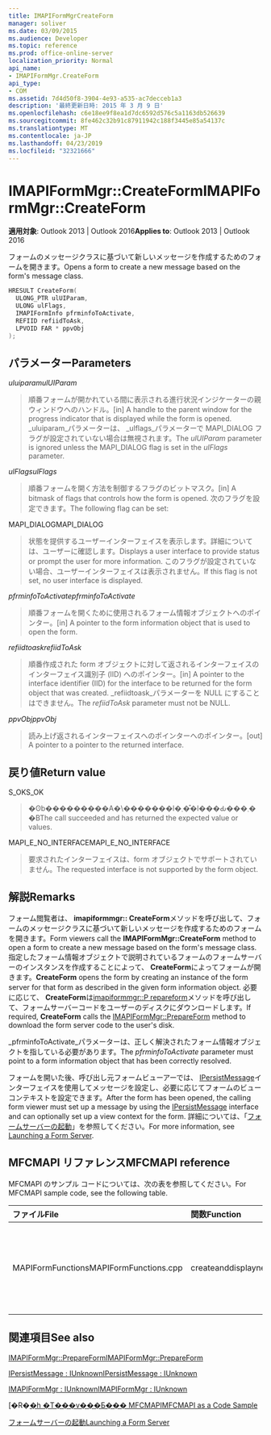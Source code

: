 ```yaml
---
title: IMAPIFormMgrCreateForm
manager: soliver
ms.date: 03/09/2015
ms.audience: Developer
ms.topic: reference
ms.prod: office-online-server
localization_priority: Normal
api_name:
- IMAPIFormMgr.CreateForm
api_type:
- COM
ms.assetid: 7d4d50f8-3904-4e93-a535-ac7decceb1a3
description: '最終更新日時: 2015 年 3 月 9 日'
ms.openlocfilehash: c6e18ee9f8ea1d7dc6592d576c5a1163db526639
ms.sourcegitcommit: 8fe462c32b91c87911942c188f3445e85a54137c
ms.translationtype: MT
ms.contentlocale: ja-JP
ms.lasthandoff: 04/23/2019
ms.locfileid: "32321666"
---
```

# <a name="imapiformmgrcreateform"></a><span data-ttu-id="eb13a-103">IMAPIFormMgr::CreateForm</span><span class="sxs-lookup"><span data-stu-id="eb13a-103">IMAPIFormMgr::CreateForm</span></span>

  
  
<span data-ttu-id="eb13a-104">**適用対象**: Outlook 2013 | Outlook 2016</span><span class="sxs-lookup"><span data-stu-id="eb13a-104">**Applies to**: Outlook 2013 | Outlook 2016</span></span> 
  
<span data-ttu-id="eb13a-105">フォームのメッセージクラスに基づいて新しいメッセージを作成するためのフォームを開きます。</span><span class="sxs-lookup"><span data-stu-id="eb13a-105">Opens a form to create a new message based on the form's message class.</span></span>
  
```cpp
HRESULT CreateForm(
  ULONG_PTR ulUIParam,
  ULONG ulFlags,
  IMAPIFormInfo pfrminfoToActivate,
  REFIID refiidToAsk,
  LPVOID FAR * ppvObj
);
```

## <a name="parameters"></a><span data-ttu-id="eb13a-106">パラメーター</span><span class="sxs-lookup"><span data-stu-id="eb13a-106">Parameters</span></span>

 <span data-ttu-id="eb13a-107">_uluiparam_</span><span class="sxs-lookup"><span data-stu-id="eb13a-107">_ulUIParam_</span></span>
  
> <span data-ttu-id="eb13a-108">順番フォームが開かれている間に表示される進行状況インジケーターの親ウィンドウへのハンドル。</span><span class="sxs-lookup"><span data-stu-id="eb13a-108">[in] A handle to the parent window for the progress indicator that is displayed while the form is opened.</span></span> <span data-ttu-id="eb13a-109">_uluiparam_パラメーターは、 _ulflags_パラメーターで MAPI_DIALOG フラグが設定されていない場合は無視されます。</span><span class="sxs-lookup"><span data-stu-id="eb13a-109">The  _ulUIParam_ parameter is ignored unless the MAPI_DIALOG flag is set in the  _ulFlags_ parameter.</span></span> 
    
 <span data-ttu-id="eb13a-110">_ulFlags_</span><span class="sxs-lookup"><span data-stu-id="eb13a-110">_ulFlags_</span></span>
  
> <span data-ttu-id="eb13a-111">順番フォームを開く方法を制御するフラグのビットマスク。</span><span class="sxs-lookup"><span data-stu-id="eb13a-111">[in] A bitmask of flags that controls how the form is opened.</span></span> <span data-ttu-id="eb13a-112">次のフラグを設定できます。</span><span class="sxs-lookup"><span data-stu-id="eb13a-112">The following flag can be set:</span></span>
    
<span data-ttu-id="eb13a-113">MAPI_DIALOG</span><span class="sxs-lookup"><span data-stu-id="eb13a-113">MAPI_DIALOG</span></span> 
  
> <span data-ttu-id="eb13a-114">状態を提供するユーザーインターフェイスを表示します。詳細については、ユーザーに確認します。</span><span class="sxs-lookup"><span data-stu-id="eb13a-114">Displays a user interface to provide status or prompt the user for more information.</span></span> <span data-ttu-id="eb13a-115">このフラグが設定されていない場合、ユーザーインターフェイスは表示されません。</span><span class="sxs-lookup"><span data-stu-id="eb13a-115">If this flag is not set, no user interface is displayed.</span></span>
    
 <span data-ttu-id="eb13a-116">_pfrminfoToActivate_</span><span class="sxs-lookup"><span data-stu-id="eb13a-116">_pfrminfoToActivate_</span></span>
  
> <span data-ttu-id="eb13a-117">順番フォームを開くために使用されるフォーム情報オブジェクトへのポインター。</span><span class="sxs-lookup"><span data-stu-id="eb13a-117">[in] A pointer to the form information object that is used to open the form.</span></span>
    
 <span data-ttu-id="eb13a-118">_refiidtoask_</span><span class="sxs-lookup"><span data-stu-id="eb13a-118">_refiidToAsk_</span></span>
  
> <span data-ttu-id="eb13a-119">順番作成された form オブジェクトに対して返されるインターフェイスのインターフェイス識別子 (IID) へのポインター。</span><span class="sxs-lookup"><span data-stu-id="eb13a-119">[in] A pointer to the interface identifier (IID) for the interface to be returned for the form object that was created.</span></span> <span data-ttu-id="eb13a-120">_refiidtoask_パラメーターを NULL にすることはできません。</span><span class="sxs-lookup"><span data-stu-id="eb13a-120">The  _refiidToAsk_ parameter must not be NULL.</span></span> 
    
 <span data-ttu-id="eb13a-121">_ppvObj_</span><span class="sxs-lookup"><span data-stu-id="eb13a-121">_ppvObj_</span></span>
  
> <span data-ttu-id="eb13a-122">読み上げ返されるインターフェイスへのポインターへのポインター。</span><span class="sxs-lookup"><span data-stu-id="eb13a-122">[out] A pointer to a pointer to the returned interface.</span></span>
    
## <a name="return-value"></a><span data-ttu-id="eb13a-123">戻り値</span><span class="sxs-lookup"><span data-stu-id="eb13a-123">Return value</span></span>

<span data-ttu-id="eb13a-124">S_OK</span><span class="sxs-lookup"><span data-stu-id="eb13a-124">S_OK</span></span> 
  
> <span data-ttu-id="eb13a-125">�ʘb���������A�\�������l�܂��͒l���Ԃ���܂��B</span><span class="sxs-lookup"><span data-stu-id="eb13a-125">The call succeeded and has returned the expected value or values.</span></span>
    
<span data-ttu-id="eb13a-126">MAPI_E_NO_INTERFACE</span><span class="sxs-lookup"><span data-stu-id="eb13a-126">MAPI_E_NO_INTERFACE</span></span> 
  
> <span data-ttu-id="eb13a-127">要求されたインターフェイスは、form オブジェクトでサポートされていません。</span><span class="sxs-lookup"><span data-stu-id="eb13a-127">The requested interface is not supported by the form object.</span></span>
    
## <a name="remarks"></a><span data-ttu-id="eb13a-128">解説</span><span class="sxs-lookup"><span data-stu-id="eb13a-128">Remarks</span></span>

<span data-ttu-id="eb13a-129">フォーム閲覧者は、 **imapiformmgr:: CreateForm**メソッドを呼び出して、フォームのメッセージクラスに基づいて新しいメッセージを作成するためのフォームを開きます。</span><span class="sxs-lookup"><span data-stu-id="eb13a-129">Form viewers call the **IMAPIFormMgr::CreateForm** method to open a form to create a new message based on the form's message class.</span></span> <span data-ttu-id="eb13a-130">指定したフォーム情報オブジェクトで説明されているフォームのフォームサーバーのインスタンスを作成することによって、 **CreateForm**によってフォームが開きます。</span><span class="sxs-lookup"><span data-stu-id="eb13a-130">**CreateForm** opens the form by creating an instance of the form server for that form as described in the given form information object.</span></span> <span data-ttu-id="eb13a-131">必要に応じて、 **CreateForm**は[imapiformmgr::P repareform](imapiformmgr-prepareform.md)メソッドを呼び出して、フォームサーバーコードをユーザーのディスクにダウンロードします。</span><span class="sxs-lookup"><span data-stu-id="eb13a-131">If required, **CreateForm** calls the [IMAPIFormMgr::PrepareForm](imapiformmgr-prepareform.md) method to download the form server code to the user's disk.</span></span> 
  
<span data-ttu-id="eb13a-132">_pfrminfoToActivate_パラメーターは、正しく解決されたフォーム情報オブジェクトを指している必要があります。</span><span class="sxs-lookup"><span data-stu-id="eb13a-132">The  _pfrminfoToActivate_ parameter must point to a form information object that has been correctly resolved.</span></span> 
  
<span data-ttu-id="eb13a-133">フォームを開いた後、呼び出し元フォームビューアーでは、 [IPersistMessage](ipersistmessageiunknown.md)インターフェイスを使用してメッセージを設定し、必要に応じてフォームのビューコンテキストを設定できます。</span><span class="sxs-lookup"><span data-stu-id="eb13a-133">After the form has been opened, the calling form viewer must set up a message by using the [IPersistMessage](ipersistmessageiunknown.md) interface and can optionally set up a view context for the form.</span></span> <span data-ttu-id="eb13a-134">詳細については、「[フォームサーバーの起動](launching-a-form-server.md)」を参照してください。</span><span class="sxs-lookup"><span data-stu-id="eb13a-134">For more information, see [Launching a Form Server](launching-a-form-server.md).</span></span> 
  
## <a name="mfcmapi-reference"></a><span data-ttu-id="eb13a-135">MFCMAPI リファレンス</span><span class="sxs-lookup"><span data-stu-id="eb13a-135">MFCMAPI reference</span></span>

<span data-ttu-id="eb13a-136">MFCMAPI のサンプル コードについては、次の表を参照してください。</span><span class="sxs-lookup"><span data-stu-id="eb13a-136">For MFCMAPI sample code, see the following table.</span></span>
  
|<span data-ttu-id="eb13a-137">**ファイル**</span><span class="sxs-lookup"><span data-stu-id="eb13a-137">**File**</span></span>|<span data-ttu-id="eb13a-138">**関数**</span><span class="sxs-lookup"><span data-stu-id="eb13a-138">**Function**</span></span>|<span data-ttu-id="eb13a-139">**コメント**</span><span class="sxs-lookup"><span data-stu-id="eb13a-139">**Comment**</span></span>|
|:-----|:-----|:-----|
|<span data-ttu-id="eb13a-140">MAPIFormFunctions</span><span class="sxs-lookup"><span data-stu-id="eb13a-140">MAPIFormFunctions.cpp</span></span>  <br/> |<span data-ttu-id="eb13a-141">createanddisplaynewmailinfolder</span><span class="sxs-lookup"><span data-stu-id="eb13a-141">CreateAndDisplayNewMailInFolder</span></span>  <br/> |<span data-ttu-id="eb13a-142">mfcmapi は、 **imapiformmgr:: CreateForm**メソッドを使用して、表示する前にフォームを作成します。</span><span class="sxs-lookup"><span data-stu-id="eb13a-142">MFCMAPI uses the **IMAPIFormMgr::CreateForm** method to create a form before displaying it.</span></span>  <br/> |
   
## <a name="see-also"></a><span data-ttu-id="eb13a-143">関連項目</span><span class="sxs-lookup"><span data-stu-id="eb13a-143">See also</span></span>



[<span data-ttu-id="eb13a-144">IMAPIFormMgr::PrepareForm</span><span class="sxs-lookup"><span data-stu-id="eb13a-144">IMAPIFormMgr::PrepareForm</span></span>](imapiformmgr-prepareform.md)
  
[<span data-ttu-id="eb13a-145">IPersistMessage : IUnknown</span><span class="sxs-lookup"><span data-stu-id="eb13a-145">IPersistMessage : IUnknown</span></span>](ipersistmessageiunknown.md)
  
[<span data-ttu-id="eb13a-146">IMAPIFormMgr : IUnknown</span><span class="sxs-lookup"><span data-stu-id="eb13a-146">IMAPIFormMgr : IUnknown</span></span>](imapiformmgriunknown.md)


<span data-ttu-id="eb13a-147">[�R�[�h �T���v���Ƃ��� MFCMAPI](mfcmapi-as-a-code-sample.md)</span><span class="sxs-lookup"><span data-stu-id="eb13a-147">[MFCMAPI as a Code Sample](mfcmapi-as-a-code-sample.md)</span></span>
  
[<span data-ttu-id="eb13a-148">フォームサーバーの起動</span><span class="sxs-lookup"><span data-stu-id="eb13a-148">Launching a Form Server</span></span>](launching-a-form-server.md)


